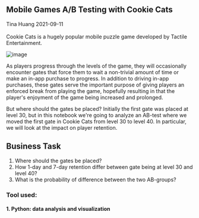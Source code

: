 ## Mobile Games A/B Testing with Cookie Cats </br>
Tina Huang 2021-09-11 
</br>
</br>
Cookie Cats is a hugely popular mobile puzzle game developed by Tactile Entertainment. 

![image](https://user-images.githubusercontent.com/61902789/132988029-06bc2a04-e5a9-4fc0-b91b-87e59378ff40.png)


As players progress through the levels of the game, they will occasionally encounter gates that force them to wait a non-trivial amount of time or make an in-app purchase to progress. In addition to driving in-app purchases, these gates serve the important purpose of giving players an enforced break from playing the game, hopefully resulting in that the player's enjoyment of the game being increased and prolonged.


But where should the gates be placed? Initially the first gate was placed at level 30, but in this notebook we're going to analyze an AB-test where we moved the first gate in Cookie Cats from level 30 to level 40. In particular, we will look at the impact on player retention. 


## **Business Task**

1. Where should the gates be placed?
2. How 1-day and 7-day retention differ between gate being at level 30 and level 40?
3. What is the probability of difference between the two AB-groups?


### Tool used:
#### 1. Python: data analysis and visualization
